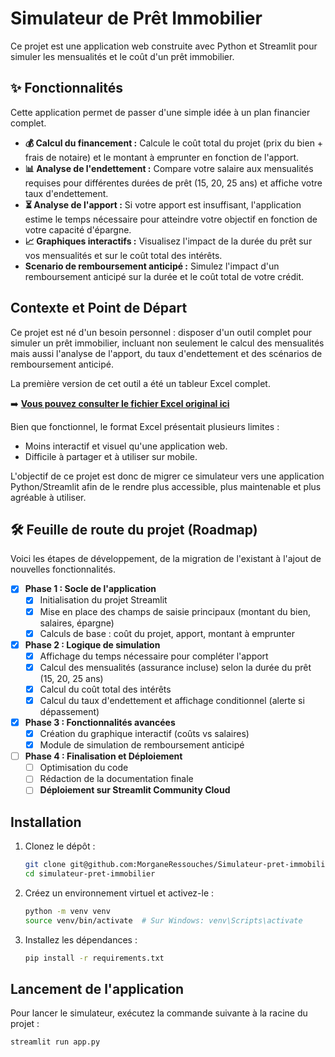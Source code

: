 # Simulateur de Prêt Immobilier

Ce projet est une application web construite avec Python et Streamlit pour simuler les mensualités et le coût d'un prêt immobilier.

## ✨ Fonctionnalités

Cette application permet de passer d'une simple idée à un plan financier complet.

*   **💰 Calcul du financement :** Calcule le coût total du projet (prix du bien + frais de notaire) et le montant à emprunter en fonction de l'apport.
*   **📊 Analyse de l'endettement :** Compare votre salaire aux mensualités requises pour différentes durées de prêt (15, 20, 25 ans) et affiche votre taux d'endettement.
*   **⏳ Analyse de l'apport :** Si votre apport est insuffisant, l'application estime le temps nécessaire pour atteindre votre objectif en fonction de votre capacité d'épargne.
*   **📈 Graphiques interactifs :** Visualisez l'impact de la durée du prêt sur vos mensualités et sur le coût total des intérêts.
*   **Scenario de remboursement anticipé :** Simulez l'impact d'un remboursement anticipé sur la durée et le coût total de votre crédit.

## Contexte et Point de Départ

Ce projet est né d'un besoin personnel : disposer d'un outil complet pour simuler un prêt immobilier, incluant non seulement le calcul des mensualités mais aussi l'analyse de l'apport, du taux d'endettement et des scénarios de remboursement anticipé.

La première version de cet outil a été un tableur Excel complet.

➡️ **[Vous pouvez consulter le fichier Excel original ici](./source_excel/Simulation_prêt.xlsx)**

Bien que fonctionnel, le format Excel présentait plusieurs limites :
-   Moins interactif et visuel qu'une application web.
-   Difficile à partager et à utiliser sur mobile.

L'objectif de ce projet est donc de migrer ce simulateur vers une application Python/Streamlit afin de le rendre plus accessible, plus maintenable et plus agréable à utiliser.

## 🛠️ Feuille de route du projet (Roadmap)

Voici les étapes de développement, de la migration de l'existant à l'ajout de nouvelles fonctionnalités.

-   [x] **Phase 1 : Socle de l'application**
    -   [x] Initialisation du projet Streamlit
    -   [x] Mise en place des champs de saisie principaux (montant du bien, salaires, épargne)
    -   [x] Calculs de base : coût du projet, apport, montant à emprunter

-   [x] **Phase 2 : Logique de simulation**
    -   [x] Affichage du temps nécessaire pour compléter l'apport
    -   [x] Calcul des mensualités (assurance incluse) selon la durée du prêt (15, 20, 25 ans)
    -   [x] Calcul du coût total des intérêts
    -   [x] Calcul du taux d'endettement et affichage conditionnel (alerte si dépassement)

-   [x] **Phase 3 : Fonctionnalités avancées**
    -   [x] Création du graphique interactif (coûts vs salaires)
    -   [x] Module de simulation de remboursement anticipé

-   [ ] **Phase 4 : Finalisation et Déploiement**
    -   [ ] Optimisation du code
    -   [ ] Rédaction de la documentation finale
    -   [ ] **Déploiement sur Streamlit Community Cloud**

## Installation

1.  Clonez le dépôt :
    ```bash
    git clone git@github.com:MorganeRessouches/Simulateur-pret-immobilier.git
    cd simulateur-pret-immobilier
    ```

2.  Créez un environnement virtuel et activez-le :
    ```bash
    python -m venv venv
    source venv/bin/activate  # Sur Windows: venv\Scripts\activate
    ```

3.  Installez les dépendances :
    ```bash
    pip install -r requirements.txt
    ```

## Lancement de l'application

Pour lancer le simulateur, exécutez la commande suivante à la racine du projet :

```bash
streamlit run app.py
```